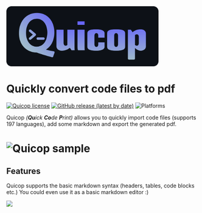 <img src="https://github.com/JonBunator/Quicop/blob/main/assets/github/logo.png" width="400" />

# Quickly convert code files to pdf
[![Quicop license](https://img.shields.io/github/license/JonBunator/Quicop?color=9fbbcc&logo=github&style=flat-square)](https://github.com/JonBunator/Quicop/blob/main/LICENSE)
[![GitHub release (latest by date)](https://img.shields.io/github/v/release/JonBunator/Quicop?color=9fbbcc&style=flat-square)](https://github.com/JonBunator/Quicop/releases)
![Platforms](https://img.shields.io/badge/platforms-Windows%20%7C%20Linux-9fbbcc)

Quicop *(**Qu**ick **Co**de **P**rint)* allows you to quickly import code files (supports 197 languages), add some markdown and export the generated pdf.

# ![Quicop sample](https://i.imgur.com/gCR6hGc.gif)

## Features
Quicop supports the basic markdown syntax (headers, tables, code blocks etc.)
You could even use it as a basic markdown editor :)

![](https://i.imgur.com/jhGRoHN.gif)
